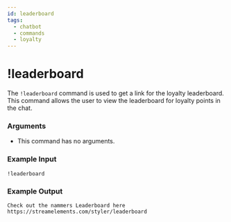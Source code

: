 ```yaml
---
id: leaderboard
tags:
  - chatbot
  - commands
  - loyalty
---
```

# !leaderboard

The `!leaderboard` command is used to get a link for the loyalty leaderboard. This command allows the user to view the leaderboard for loyalty points in the chat.

### Arguments

- This command has no arguments.

### Example Input

```
!leaderboard
```

### Example Output

```
Check out the nammers Leaderboard here https://streamelements.com/styler/leaderboard 
```
